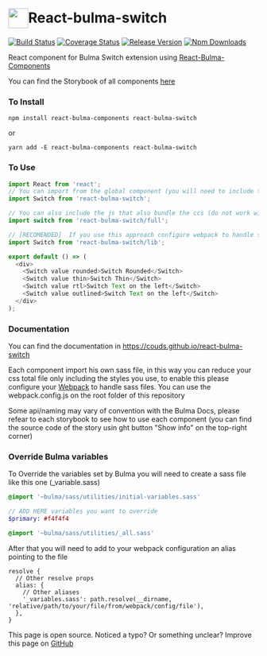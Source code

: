 # <div style="display: flex; align-items: center"><img src="https://raw.githubusercontent.com/couds/react-bulma-components/master/docs/images/logo.png" width="40" style="margin-top: 3px" /><span>React-bulma-switch</span></div>


[![Build Status](https://travis-ci.org/couds/react-bulma-switch.svg?branch=master)](https://travis-ci.org/couds/react-bulma-switch)
[![Coverage Status](https://coveralls.io/repos/github/couds/react-bulma-switch/badge.svg?branch=master)](https://coveralls.io/github/couds/react-bulma-switch?branch=master)
[![Release Version](https://img.shields.io/github/release/couds/react-bulma-switch.svg)](https://github.com/couds/react-bulma-switch)
[![Npm Downloads](https://img.shields.io/npm/dm/react-bulma-switch.svg)](https://www.npmjs.com/package/react-bulma-switch)


React component for Bulma Switch extension using [React-Bulma-Components](https://couds.github.io/react-bulma-components/)


You can find the Storybook of all components [here](https://couds.github.io/react-bulma-switch/)

### To Install

```
npm install react-bulma-components react-bulma-switch
```

or

```
yarn add -E react-bulma-components react-bulma-switch
```

### To Use

```javascript
import React from 'react';
// You can import from the global component (you will need to include the css file dist/react-bulma-switch.min.css)
import Switch from 'react-bulma-switch';

// You can also include the js that also bundle the ccs (do not work with server-side rendering)
import switch from 'react-bulma-switch/full';

// [RECOMENDED]  If you use this approach configure webpack to handle sass files
import Switch from 'react-bulma-switch/lib';

export default () => (
  <div>
    <Switch value rounded>Switch Rounded</Switch>
    <Switch value thin>Switch Thin</Switch>
    <Switch value rtl>Switch Text on the left</Switch>
    <Switch value outlined>Switch Text on the left</Switch>
  </div>
);
```

### Documentation

You can find the documentation in https://couds.github.io/react-bulma-switch

Each component import his own sass file, in this way you can reduce your css total file only including the styles you use, to enable this please configure your [Webpack](https://webpack.github.io/) to handle sass files. You can use the webpack.config.js on the root folder of this repository

Some api/naming may vary of convention with the Bulma Docs, please refear to each storybook to see how to use each component (you can find the source code of the story usin ght button "Show info" on the top-right corner)

### Override Bulma variables

To Override the variables set by Bulma you will need to create a sass file like this one (_variable.sass)

```sass
@import '~bulma/sass/utilities/initial-variables.sass'

// ADD HERE variables you want to override
$primary: #f4f4f4

@import '~bulma/sass/utilities/_all.sass'
```

After that you will need to add to your webpack configuration an alias pointing to the file

```
resolve {
  // Other resolve props
  alias: {
    // Other aliases
    '_variables.sass': path.resolve(__dirname, 'relative/path/to/your/file/from/webpack/config/file'),
  },
}

```


This page is open source. Noticed a typo? Or something unclear? Improve this page on [GitHub](https://github.com/couds/react-bulma-switch/blob/master/README.md)